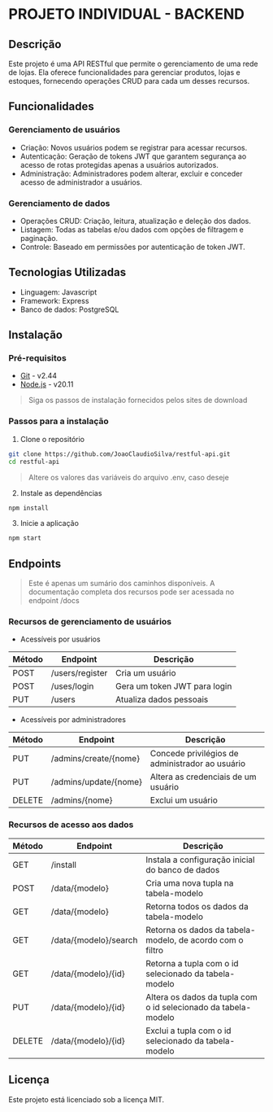 # PROJETO INDIVIDUAL - BACKEND

## Descrição

Este projeto é uma API RESTful que permite o gerenciamento de uma rede de lojas. Ela oferece funcionalidades para gerenciar produtos, lojas e estoques, fornecendo operações CRUD para cada um desses recursos.


## Funcionalidades

### Gerenciamento de usuários

- Criação: Novos usuários podem se registrar para acessar recursos.
- Autenticação: Geração de tokens JWT que garantem segurança ao acesso de rotas protegidas apenas a usuários autorizados.
- Administração: Administradores podem alterar, excluir e conceder acesso de administrador a usuários.

### Gerenciamento de dados

- Operações CRUD: Criação, leitura, atualização e deleção dos dados.
- Listagem: Todas as tabelas e/ou dados com opções de filtragem e paginação.
- Controle: Baseado em permissões por autenticação de token JWT.

## Tecnologias Utilizadas

- Linguagem: Javascript
- Framework: Express
- Banco de dados: PostgreSQL 


## Instalação


### Pré-requisitos

- [Git](https://git-scm.com/downloads) - v2.44
- [Node.js](https://nodejs.org/en/download/package-manager) - v20.11
> Siga os passos de instalação fornecidos pelos sites de download

### Passos para a instalação

1.  Clone o repositório
``` bash
git clone https://github.com/JoaoClaudioSilva/restful-api.git
cd restful-api
```
> Altere os valores das variáveis do arquivo .env, caso deseje

2.  Instale as dependências
``` bash
npm install
```

3. Inicie a aplicação
``` bash
npm start
```


## Endpoints
> Este é apenas um sumário dos caminhos disponíveis. A documentação completa dos recursos pode ser acessada no endpoint /docs  
### Recursos de gerenciamento de usuários

- Acessíveis por usuários
  
| Método | Endpoint              | Descrição                         |
|--------|-----------------------|-----------------------------------|
| POST   | /users/register       | Cria um usuário                   |
| POST   | /uses/login           | Gera um token JWT para login      |
| PUT    | /users                | Atualiza dados pessoais           |

- Acessíveis por administradores
  
| Método | Endpoint              | Descrição                                       |
|--------|-----------------------|-------------------------------------------------|
| PUT    | /admins/create/{nome} | Concede privilégios de administrador ao usuário |
| PUT    | /admins/update/{nome} | Altera as credenciais de um usuário             |
| DELETE | /admins/{nome}        | Exclui um usuário                               |


### Recursos de acesso aos dados
| Método | Endpoint              | Descrição                                                      |
|--------|-----------------------|----------------------------------------------------------------|
| GET    | /install              | Instala a configuração inicial do banco de dados               |
| POST   | /data/{modelo}        | Cria uma nova tupla na tabela-modelo                           |
| GET    | /data/{modelo}        | Retorna todos os dados da tabela-modelo                        |
| GET    | /data/{modelo}/search | Retorna os dados da tabela-modelo, de acordo com o filtro      |
| GET    | /data/{modelo}/{id}   | Retorna a tupla com o id selecionado da tabela-modelo          |
| PUT    | /data/{modelo}/{id}   | Altera os dados da tupla com o id selecionado da tabela-modelo |
| DELETE | /data/{modelo}/{id}   | Exclui a tupla com o id selecionado da tabela-modelo           |


## Licença
Este projeto está licenciado sob a licença MIT.
